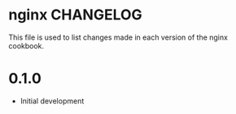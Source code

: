 # nginx CHANGELOG

This file is used to list changes made in each version of the nginx cookbook.

# 0.1.0

- Initial development

